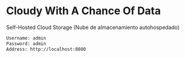 # Cloudy With A Chance Of Data
Self-Hosted Cloud Storage (Nube de almacenamiento autohospedado)

```sh
Username: admin
Password: admin
Address: http://localhost:8080
```
